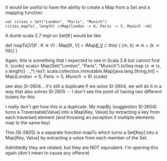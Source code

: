 It would be useful to have the ability to create a Map from a Set and a mapping function:

    val cities = Set("London", "Paris", "Munich")
    cities.mapTo(_.length) //Map(london -> 6, Paris -> 5, Munich ->6)

A dumb scala 2.7 impl on Set[K] would be like:

  def mapTo[V](f : K => V) : Map[K, V] = (Map[K,V]() /: this) { (m, k) => m + (k -> f(k))
  }

Again, this is something that I expected to see in Scala 2.8 but cannot find it.
{code}
scala> Map(Set("London", "Paris", "Munich").toSeq map {x => (x, x.length)} : _*)
res1: scala.collection.immutable.Map[java.lang.String,Int] = Map(London -> 6, Paris -> 5, Munich -> 6)
{code}

see also SI-2604...
it's still a duplicate
if we solve SI-2604, we will do it in a way that also solves SI-2605 -- I don't see the point of having two different tickets for this


I really don't get how this is a duplicate. My mapBy (suggestion SI-2604) turns a Traversable[Value] into a Map[Key, Value] by extracting a key from each traversed element (and throwing an exception if multiple elements map to the same key)

This (SI-2605) is a separate function mapTo which turns a Set[Key] into a Map[Key, Value] by extracting a value from each member of the Set.

Admittedly they are related, but they are NOT equivalent. I'm opening this again (don't mean to cause any offence)
